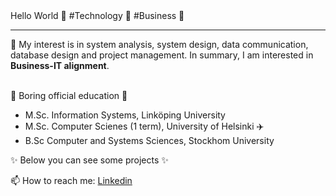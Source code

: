 
  <!-- Hi there! Feel free to make this your own but don't use my data -->
<div align="">Hello World 👋 #Technology 🐠 #Business 🐳 
  <hr>
   🐬 My interest is in system analysis, system design, data communication, database design and project management.
  In summary, I am interested in <b>Business-IT alignment</b>.
  <br>
  <br>

</div>

🌱 Boring official education 🤔
- M.Sc. Information Systems, Linköping University
- M.Sc. Computer Scienes (1 term), University of Helsinki ✈️
- B.Sc Computer and Systems Sciences, Stockhom University 

✨ Below you can see some projects ✨

📫 How to reach me: [Linkedin](https://www.google.com)

<!--
**wingemo/wingemo** is a ✨ _special_ ✨ repository because its `README.md` (this file) appears on your GitHub profile.

Here are some ideas to get you started:

- 🔭 I’m currently working on ...
- 🌱 I’m currently learning ...
- 👯 I’m looking to collaborate on ...
- 🤔 I’m looking for help with ...
- 💬 Ask me about ...
- 📫 How to reach me: ...
- 😄 Pronouns: ...
- ⚡ Fun fact: ...
-->
